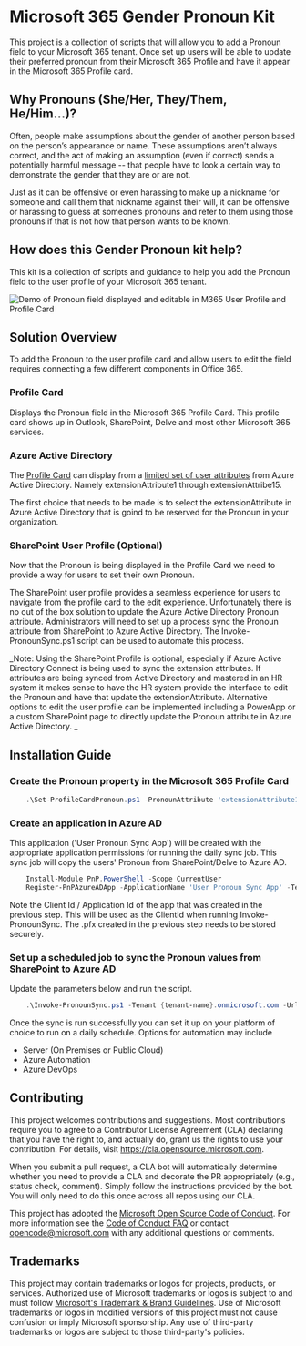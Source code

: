 # Microsoft 365 Gender Pronoun Kit
This project is a collection of scripts that will allow you to add a Pronoun field to your Microsoft 365 tenant. Once set up users will be able to update their preferred pronoun from their Microsoft 365 Profile and have it appear in the Microsoft 365 Profile card.

## Why Pronouns (She/Her, They/Them, He/Him...)?
Often, people make assumptions about the gender of another person based on the person’s appearance or name. These assumptions aren’t always correct, and the act of making an assumption (even if correct) sends a potentially harmful message -- that people have to look a certain way to demonstrate the gender that they are or are not.

Just as it can be offensive or even harassing to make up a nickname for someone and call them that nickname against their will, it can be offensive or harassing to guess at someone’s pronouns and refer to them using those pronouns if that is not how that person wants to be known.

## How does this Gender Pronoun kit help?
This kit is a collection of scripts and guidance to help you add the Pronoun field to the user profile of your Microsoft 365 tenant.

![Demo of Pronoun field displayed and editable in M365 User Profile and Profile Card](https://github.com/merill/media/blob/main/M365-Pronoun-Demo.gif?raw=true)

## Solution Overview
To add the Pronoun to the user profile card and allow users to edit the field requires connecting a few different components in Office 365.

### Profile Card
Displays the Pronoun field in the Microsoft 365 Profile Card. This profile card shows up in Outlook, SharePoint, Delve and most other Microsoft 365 services.

### Azure Active Directory
The [Profile Card](https://docs.microsoft.com/en-us/graph/add-properties-profilecard) can display from a [limited set of user attributes](https://docs.microsoft.com/en-us/graph/add-properties-profilecard#adding-custom-attributes) from Azure Active Directory. Namely extensionAttribute1 through extensionAttribe15.

The first choice that needs to be made is to select the extensionAttribute in Azure Active Directory that is goind to be reserved for the Pronoun in your organization.

### SharePoint User Profile (Optional)
Now that the Pronoun is being displayed in the Profile Card we need to provide a way for users to set their own Pronoun.

The SharePoint user profile provides a seamless experience for users to navigate from the profile card to the edit experience. Unfortunately there is no out of the box solution to update the Azure Active Directory Pronoun attribute. Administrators will need to set up a process sync the Pronoun attribute from SharePoint to Azure Active Directory. The Invoke-PronounSync.ps1 script can be used to automate this process.

_Note: Using the SharePoint Profile is optional, especially if Azure Active Directory Connect is being used to sync the extension attributes. If attributes are being synced from Active Directory and mastered in an HR system it makes sense to have the HR system provide the interface to edit the Pronoun and have that update the extensionAttribute.
Alternative options to edit the user profile can be implemented including a PowerApp or a custom SharePoint page to directly update the Pronoun attribute in Azure Active Directory. 
_


## Installation Guide
### Create the Pronoun property in the Microsoft 365 Profile Card

```powershell
    .\Set-ProfileCardPronoun.ps1 -PronounAttribute 'extensionAttribute1'
```

### Create an application in Azure AD
This application ('User Pronoun Sync App') will be created with the appropriate application permissions for running the daily sync job. This sync job will copy the users' Pronoun from SharePoint/Delve to Azure AD.
```powershell
    Install-Module PnP.PowerShell -Scope CurrentUser
    Register-PnPAzureADApp -ApplicationName 'User Pronoun Sync App' -Tenant {tenant-name}.onmicrosoft.com -GraphApplicationPermissions 'User.ReadWrite.All' -SharePointApplicationPermissions 'User.Read.All' -DeviceLogin
```

Note the Client Id / Application Id of the app that was created in the previous step. This will be used as the ClientId when running Invoke-PronounSync. The .pfx created in the previous step needs to be stored securely.

### Set up a scheduled job to sync the Pronoun values from SharePoint to Azure AD
Update the parameters below and run the script. 
```powershell
    .\Invoke-PronounSync.ps1 -Tenant {tenant-name}.onmicrosoft.com -Url 'https://{tenant-name}-admin.sharepoint.com' -ClientId {ClientId of User Pronoun Sync app created above} -CertificatePath .\PnPPowerShell.pfx -PronounAttribute 'extensionAttribute1'
```

Once the sync is run successfully you can set it up on your platform of choice to run on a daily schedule. Options for automation may include
* Server (On Premises or Public Cloud)
* Azure Automation
* Azure DevOps

## Contributing

This project welcomes contributions and suggestions.  Most contributions require you to agree to a
Contributor License Agreement (CLA) declaring that you have the right to, and actually do, grant us
the rights to use your contribution. For details, visit https://cla.opensource.microsoft.com.

When you submit a pull request, a CLA bot will automatically determine whether you need to provide
a CLA and decorate the PR appropriately (e.g., status check, comment). Simply follow the instructions
provided by the bot. You will only need to do this once across all repos using our CLA.

This project has adopted the [Microsoft Open Source Code of Conduct](https://opensource.microsoft.com/codeofconduct/).
For more information see the [Code of Conduct FAQ](https://opensource.microsoft.com/codeofconduct/faq/) or
contact [opencode@microsoft.com](mailto:opencode@microsoft.com) with any additional questions or comments.

## Trademarks

This project may contain trademarks or logos for projects, products, or services. Authorized use of Microsoft 
trademarks or logos is subject to and must follow 
[Microsoft's Trademark & Brand Guidelines](https://www.microsoft.com/en-us/legal/intellectualproperty/trademarks/usage/general).
Use of Microsoft trademarks or logos in modified versions of this project must not cause confusion or imply Microsoft sponsorship.
Any use of third-party trademarks or logos are subject to those third-party's policies.
